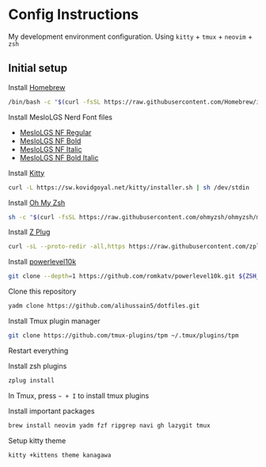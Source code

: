 # Config Instructions

My development environment configuration. Using `kitty` + `tmux` + `neovim` + `zsh`

## Initial setup

Install [Homebrew](https://brew.sh/)

```bash
/bin/bash -c "$(curl -fsSL https://raw.githubusercontent.com/Homebrew/install/HEAD/install.sh)"
```

Install MesloLGS Nerd Font files
- [MesloLGS NF Regular](https://github.com/romkatv/powerlevel10k-media/raw/master/MesloLGS%20NF%20Regular.ttf)
- [MesloLGS NF Bold](https://github.com/romkatv/powerlevel10k-media/raw/master/MesloLGS%20NF%20Bold.ttf)
- [MesloLGS NF Italic](https://github.com/romkatv/powerlevel10k-media/raw/master/MesloLGS%20NF%20Italic.ttf)
- [MesloLGS NF Bold Italic](https://github.com/romkatv/powerlevel10k-media/raw/master/MesloLGS%20NF%20Bold%20Italic.ttf)

Install [Kitty](https://sw.kovidgoyal.net/kitty/)

```bash
curl -L https://sw.kovidgoyal.net/kitty/installer.sh | sh /dev/stdin
```

Install [Oh My Zsh](https://ohmyz.sh/)

```bash
sh -c "$(curl -fsSL https://raw.githubusercontent.com/ohmyzsh/ohmyzsh/master/tools/install.sh)"
```

Install [Z Plug](https://github.com/zplug/zplug)

```bash
curl -sL --proto-redir -all,https https://raw.githubusercontent.com/zplug/installer/master/installer.zsh | zsh
```

Install [powerlevel10k](https://github.com/romkatv/powerlevel10k)

```bash
git clone --depth=1 https://github.com/romkatv/powerlevel10k.git ${ZSH_CUSTOM:-$HOME/.oh-my-zsh/custom}/themes/powerlevel10k
```

Clone this repository

```bash
yadm clone https://github.com/alihussain5/dotfiles.git
```

Install Tmux plugin manager

```bash
git clone https://github.com/tmux-plugins/tpm ~/.tmux/plugins/tpm
```

Restart everything

Install zsh plugins

```bash
zplug install
```

In Tmux, press  `~ + I` to install tmux plugins

Install important packages

```bash
brew install neovim yadm fzf ripgrep navi gh lazygit tmux
```

Setup kitty theme

```bash
kitty +kittens theme kanagawa
```
